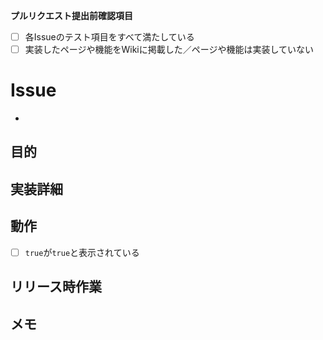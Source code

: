 **プルリクエスト提出前確認項目**
- [ ] 各Issueのテスト項目をすべて満たしている
- [ ] 実装したページや機能をWikiに掲載した／ページや機能は実装していない
# Issue
- 
## 目的

## 実装詳細

## 動作
- [ ] `true`が`true`と表示されている
## リリース時作業

## メモ
